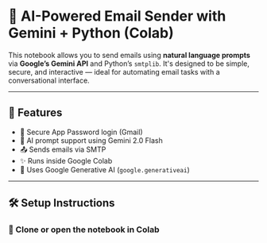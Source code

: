 # 💌 AI-Powered Email Sender with Gemini + Python (Colab)

This notebook allows you to send emails using **natural language prompts** via **Google’s Gemini API** and Python’s `smtplib`. It's designed to be simple, secure, and interactive — ideal for automating email tasks with a conversational interface.

---

## 🚀 Features

- 🔐 Secure App Password login (Gmail)
- 🤖 AI prompt support using Gemini 2.0 Flash
- 📤 Sends emails via SMTP
- ✨ Runs inside Google Colab
- 🧠 Uses Google Generative AI (`google.generativeai`)

---

## 🛠️ Setup Instructions

### 📁 Clone or open the notebook in Colab
